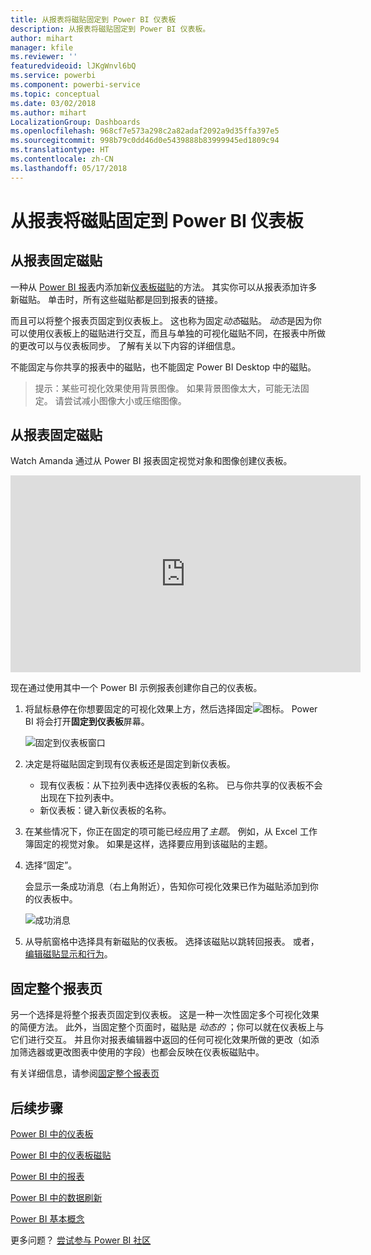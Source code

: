 ```yaml
---
title: 从报表将磁贴固定到 Power BI 仪表板
description: 从报表将磁贴固定到 Power BI 仪表板。
author: mihart
manager: kfile
ms.reviewer: ''
featuredvideoid: lJKgWnvl6bQ
ms.service: powerbi
ms.component: powerbi-service
ms.topic: conceptual
ms.date: 03/02/2018
ms.author: mihart
LocalizationGroup: Dashboards
ms.openlocfilehash: 968cf7e573a298c2a82adaf2092a9d35ffa397e5
ms.sourcegitcommit: 998b79c0dd46d0e5439888b83999945ed1809c94
ms.translationtype: HT
ms.contentlocale: zh-CN
ms.lasthandoff: 05/17/2018
---
```

# <a name="pin-a-tile-to-a-power-bi-dashboard-from-a-report"></a>从报表将磁贴固定到 Power BI 仪表板
## <a name="pinning-tiles-from-a-report"></a>从报表固定磁贴
一种从 [Power BI 报表](service-reports.md)内添加新[仪表板磁贴](service-dashboard-tiles.md)的方法。 其实你可以从报表添加许多新磁贴。  单击时，所有这些磁贴都是回到报表的链接。

而且可以将整个报表页固定到仪表板上。  这也称为固定*动态*磁贴。  *动态*是因为你可以使用仪表板上的磁贴进行交互，而且与单独的可视化磁贴不同，在报表中所做的更改可以与仪表板同步。 了解有关以下内容的详细信息。

不能固定与你共享的报表中的磁贴，也不能固定 Power BI Desktop 中的磁贴。 

> 提示：某些可视化效果使用背景图像。 如果背景图像太大，可能无法固定。  请尝试减小图像大小或压缩图像。  
> 
> 

## <a name="pin-a-tile-from-a-report"></a>从报表固定磁贴
Watch Amanda 通过从 Power BI 报表固定视觉对象和图像创建仪表板。

<iframe width="560" height="315" src="https://www.youtube.com/embed/lJKgWnvl6bQ" frameborder="0" allowfullscreen></iframe>

现在通过使用其中一个 Power BI 示例报表创建你自己的仪表板。

1. 将鼠标悬停在你想要固定的可视化效果上方，然后选择固定![](media/service-dashboard-pin-tile-from-report/pbi_pintile_small.png)图标。 Power BI 将会打开**固定到仪表板**屏幕。
   
     ![固定到仪表板窗口](media/service-dashboard-pin-tile-from-report/pbi_themes2.png)
2. 决定是将磁贴固定到现有仪表板还是固定到新仪表板。
   
   * 现有仪表板：从下拉列表中选择仪表板的名称。 已与你共享的仪表板不会出现在下拉列表中。
   * 新仪表板：键入新仪表板的名称。
3. 在某些情况下，你正在固定的项可能已经应用了*主题*。  例如，从 Excel 工作簿固定的视觉对象。 如果是这样，选择要应用到该磁贴的主题。
4. 选择“固定”。
   
   会显示一条成功消息（右上角附近），告知你可视化效果已作为磁贴添加到你的仪表板中。
   
   ![成功消息](media/service-dashboard-pin-tile-from-report/pinsuccess.png)
5. 从导航窗格中选择具有新磁贴的仪表板。 选择该磁贴以跳转回报表。 或者，[编辑磁贴显示和行为](service-dashboard-edit-tile.md)。

## <a name="pin-an-entire-report-page"></a>固定整个报表页
另一个选择是将整个报表页固定到仪表板。 这是一种一次性固定多个可视化效果的简便方法。  此外，当固定整个页面时，磁贴是 *动态的* ；你可以就在仪表板上与它们进行交互。 并且你对报表编辑器中返回的任何可视化效果所做的更改（如添加筛选器或更改图表中使用的字段）也都会反映在仪表板磁贴中。  

有关详细信息，请参阅[固定整个报表页](service-dashboard-pin-live-tile-from-report.md)

## <a name="next-steps"></a>后续步骤
[Power BI 中的仪表板](service-dashboards.md)

[Power BI 中的仪表板磁贴](service-dashboard-tiles.md)

[Power BI 中的报表](service-reports.md)

[Power BI 中的数据刷新](refresh-data.md)

[Power BI 基本概念](service-basic-concepts.md)

更多问题？ [尝试参与 Power BI 社区](http://community.powerbi.com/)

